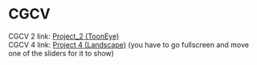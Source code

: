 # CGCV
CGCV 2 link: [Project_2 (ToonEye)](https://davidcicch.github.io/CGCV/CGCV_2/) \
CGCV 4 link: [Project 4 (Landscape)](https://davidcicch.github.io/CGCV/CGCV_4/) (you have to go fullscreen and move one of the sliders for it to show)
